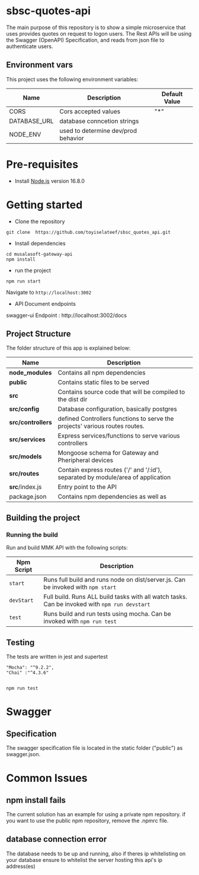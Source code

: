 # sbsc-quotes-api

The main purpose of this repository is to show a simple microservice that uses provides quotes on request to logon users. The Rest APIs will be using the Swagger (OpenAPI) Specification, and reads from json file to authenticate users.

## Environment vars

This project uses the following environment variables:

| Name         | Description                         | Default Value |
| ------------ | ----------------------------------- | ------------- |
| CORS         | Cors accepted values                | "\*"          |
| DATABASE_URL | database conncetion strings         |               |
| NODE_ENV     | used to determine dev/prod behavior |               |

# Pre-requisites

- Install [Node.js](https://nodejs.org/en/) version 16.8.0

# Getting started

- Clone the repository

```
git clone  https://github.com/toyiselateef/sbsc_quotes_api.git
```

- Install dependencies

```
cd musalasoft-gateway-api
npm install
```

- run the project

```
npm run start
```

Navigate to `http://localhost:3002`

- API Document endpoints

swagger-ui Endpoint : http://localhost:3002/docs

## Project Structure

The folder structure of this app is explained below:

| Name                | Description                                                                      |
| ------------------- | -------------------------------------------------------------------------------- |
| **node_modules**    | Contains all npm dependencies                                                    |
| **public**          | Contains static files to be served                                               |
| **src**             | Contains source code that will be compiled to the dist dir                       |
| **src/config**      | Database configuration, basically postgres                                       |
| **src/controllers** | defined Controllers functions to serve the projects' various routes routes.      |
| **src/services**    | Express services/functions to serve various controllers                          |
| **src/models**      | Mongoose schema for Gateway and Pheripheral devices                              |
| **src/routes**      | Contain express routes ('/' and '/:id'), separated by module/area of application |
| **src**/index.js    | Entry point to the API                                                           |
| package.json        | Contains npm dependencies as well as                                             |

## Building the project

### Running the build

Run and build MMK API with the following scripts:

| Npm Script | Description                                                                                   |
| ---------- | --------------------------------------------------------------------------------------------- |
| `start`    | Runs full build and runs node on dist/server.js. Can be invoked with `npm start`              |
| `devStart` | Full build. Runs ALL build tasks with all watch tasks. Can be invoked with `npm run devstart` |
| `test`     | Runs build and run tests using mocha. Can be invoked with `npm run test`                      |

## Testing

The tests are written in jest and supertest

```
"Mocha": "^9.2.2",
"Chai" :"^4.3.6"


```

```
npm run test

```

# Swagger

## Specification

The swagger specification file is located in the static folder ("public") as swagger.json.

# Common Issues

## npm install fails

The current solution has an example for using a private npm repository. if you want to use the public npm repository, remove the .npmrc file.

## database connection error

The database needs to be up and running, also if theres ip whitelisting on your database ensure to whitelist the server hosting this api's ip address(es)
